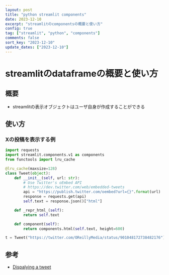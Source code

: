 ```yaml
---
layout: post
title: "python streamlit components"
date: 2023-12-10
excerpt: "streamlitのcomponentsの概要と使い方"
config: true
tag: ["streamlit", "python", "components"]
comments: false
sort_key: "2023-12-10"
update_dates: ["2023-12-10"]
---
```


# streamlitのdataframeの概要と使い方

## 概要
 - streamlitの表示オブジェクトはユーザ自身が作成することができる

## 使い方

### Xの投稿を表示する例

```python
import requests
import streamlit.components.v1 as components
from functools import lru_cache

@lru_cache(maxsize=128)
class Tweet(object):
    def __init__(self, url: str):
        # Use Twitter's oEmbed API
        # https://dev.twitter.com/web/embedded-tweets
        api = "https://publish.twitter.com/oembed?url={}".format(url)
        response = requests.get(api)
        self.text = response.json()["html"]

    def _repr_html_(self):
        return self.text

    def component(self):
        return components.html(self.text, height=600)

t = Tweet("https://twitter.com/OReillyMedia/status/901048172738482176").component()
```

## 参考
 - [Dispalying a tweet](https://discuss.streamlit.io/t/dispalying-a-tweet/16061)
